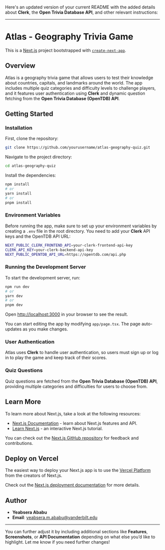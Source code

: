 Here's an updated version of your current README with the added details about **Clerk**, the **Open Trivia Database API**, and other relevant instructions:

---

# Atlas - Geography Trivia Game

This is a [Next.js](https://nextjs.org/) project bootstrapped with [`create-next-app`](https://github.com/vercel/next.js/tree/canary/packages/create-next-app).

## Overview

Atlas is a geography trivia game that allows users to test their knowledge about countries, capitals, and landmarks around the world. The app includes multiple quiz categories and difficulty levels to challenge players, and it features user authentication using **Clerk** and dynamic question fetching from the **Open Trivia Database (OpenTDB) API**.

## Getting Started

### Installation

First, clone the repository:

```bash
git clone https://github.com/yourusername/atlas-geography-quiz.git
```

Navigate to the project directory:

```bash
cd atlas-geography-quiz
```

Install the dependencies:

```bash
npm install
# or
yarn install
# or
pnpm install
```

### Environment Variables

Before running the app, make sure to set up your environment variables by creating a `.env` file in the root directory. You need to add your **Clerk** API keys and the OpenTDB API URL:

```bash
NEXT_PUBLIC_CLERK_FRONTEND_API=your-clerk-frontend-api-key
CLERK_API_KEY=your-clerk-backend-api-key
NEXT_PUBLIC_OPENTDB_API_URL=https://opentdb.com/api.php
```

### Running the Development Server

To start the development server, run:

```bash
npm run dev
# or
yarn dev
# or
pnpm dev
```

Open [http://localhost:3000](http://localhost:3000) in your browser to see the result.

You can start editing the app by modifying `app/page.tsx`. The page auto-updates as you make changes.

### User Authentication

Atlas uses **Clerk** to handle user authentication, so users must sign up or log in to play the game and keep track of their scores.

### Quiz Questions

Quiz questions are fetched from the **Open Trivia Database (OpenTDB) API**, providing multiple categories and difficulties for users to choose from.

## Learn More

To learn more about Next.js, take a look at the following resources:

- [Next.js Documentation](https://nextjs.org/docs) - learn about Next.js features and API.
- [Learn Next.js](https://nextjs.org/learn) - an interactive Next.js tutorial.

You can check out the [Next.js GitHub repository](https://github.com/vercel/next.js/) for feedback and contributions.

## Deploy on Vercel

The easiest way to deploy your Next.js app is to use the [Vercel Platform](https://vercel.com/new?utm_medium=default-template&filter=next.js&utm_source=create-next-app&utm_campaign=create-next-app-readme) from the creators of Next.js.

Check out the [Next.js deployment documentation](https://nextjs.org/docs/deployment) for more details.

## Author

- **Yeabsera Ababu**
- **Email**: yeabsera.m.ababu@vanderbilt.edu

---

You can further adjust it by including additional sections like **Features**, **Screenshots**, or **API Documentation** depending on what else you’d like to highlight. Let me know if you need further changes!
